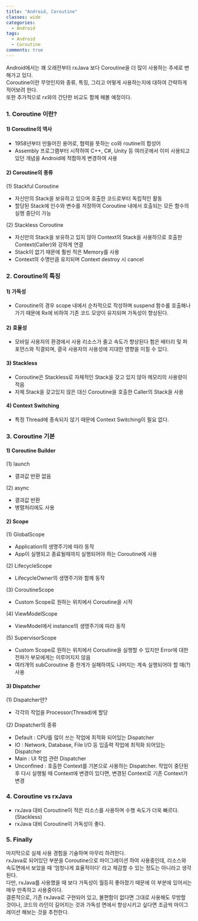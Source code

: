 ```yaml
---
title: "Android, Coroutine"
classes: wide
categories:
  - Android
tags:
  - Android
  - Coroutine
comments: true
---
```


Android에서는 꽤 오래전부터 rxJava 보다 Coroutine을 더 많이 사용하는 추세로 변해가고 있다.  
Coroutine이란 무엇인지와 종류, 특징, 그리고 어떻게 사용하는지에 대하여 간략하게 적어보려 한다.  
또한 추가적으로 rx와의 간단한 비교도 함께 해볼 예정이다.  

### 1. Coroutine 이란?
#### 1) Coroutine의 역사
- 1958년부터 만들어진 용어로, 협력을 뜻하는 co와 routine의 합성어
- Assembly 프로그램부터 시작하여 C++, C#, Unity 등 여러곳에서 이미 사용되고 있던 개념을 Android에 적합하게 변경하여 사용

#### 2) Coroutine의 종류
(1) Stackful Coroutine
- 자신만의 Stack을 보유하고 있으며 호출한 코드로부터 독립적인 활동
- 할당된 Stack에 인수와 변수를 저장하여 Coroutine 내에서 호출되는 모든 함수의 실행 중단이 가능

(2) Stackless Coroutine
- 자신만의 Stack을 보유하고 있지 않아 Context의 Stack을 사용하므로 호출한 Context(Caller)와 강하게 연결
- Stack이 없기 때문에 훨씬 적은 Memory를 사용
- Context의 수명만큼 유지되며 Context destroy 시 cancel

### 2. Coroutine의 특징
#### 1) 가독성
- Coroutine의 경우 scope 내에서 순차적으로 작성하며 suspend 함수롤 호출해나가기 때문에 Rx에 비하여 기존 코드 모양이 유지되며 가독성이 향상된다.

#### 2) 효율성
- 모바일 사용자의 환경에서 사용 리소스가 줄고 속도가 향상된다 함은 배터리 및 퍼포먼스와 직결되며, 결국 사용자의 사용성에 지대한 영향을 미칠 수 있다.

#### 3) Stackless
- Coroutine은 Stackless로 자체적인 Stack을 갖고 있지 않아 메모리의 사용량이 적음
- 자체 Stack을 갖고있지 않은 대신 Coroutine을 호출한 Caller의 Stack을 사용

#### 4) Context Switching
- 특정 Thread에 종속되지 않기 때문에 Context Switching이 필요 없다.

### 3. Coroutine 기본
#### 1) Coroutine Builder
(1) launch
- 결과값 반환 없음

(2) async
- 결과값 반환
- 병렬처리에도 사용

#### 2) Scope
(1) GlobalScope
- Application의 생명주기에 따라 동작
- App이 실행되고 종료될때까지 실행되어야 하는 Coroutine에 사용

(2) LifecycleScope
- LifecycleOwner의 생명주기와 함께 동작

(3) CoroutineScope
- Custom Scope로 원하는 위치에서 Coroutine을 시작

(4) ViewModelScope
- ViewModel에서 instance의 생명주기에 따라 동작

(5) SupervisorScope
- Custom Scope로 원하는 위치에서 Coroutine을 실행할 수 있지만 Error에 대한 전파가 부모에게는 이루어지지 않음
- 여러개의 subCoroutine 중 한개가 실패하여도 나머지는 계속 실행되어야 할 때(?) 사용

#### 3) Dispatcher
(1) Dispatcher란?
- 각각의 작업을 Processor(Thread)에 할당

(2) Dispatcher의 종류
- Default
: CPU를 많이 쓰는 작업에 최적화 되어있는 Dispatcher
-  IO
: Network, Database, File I/O 등 입출력 작업에 최적화 되어있는 Dispatcher
- Main
: UI 작업 관련 Dispatcher
- Unconfined
: 호출한 Context를 기본으로 사용하는 Dispatcher.
작업이 중단된 후 다시 실행될 때 Context에 변경이 있다면, 변경된 Context로 기존 Context가 변경


### 4. Coroutine vs rxJava
- rxJava 대비 Coroutine이 적은 리소스를 사용하며 수행 속도가 더욱 빠르다.(Stackless)
- rxJava 대비 Coroutine이 가독성이 좋다.

### 5. Finally 
마지막으로 실제 사용 경험을 기술하며 마무리 하려한다.  
rxJava로 되어있던 부분을 Coroutine으로 마이그레이션 하여 사용중인데, 리소스와 속도면에서 보았을 때 '엄청나게 효율적이다' 라고 체감할 수 있는 정도는 아니라고 생각된다.  
다만, rxJava를 사용했을 때 보다 가독성이 월등히 좋아졌기 때문에 이 부분에 있어서는 매우 만족하고 사용중이다.  
결론적으로, 기존 rxJava로 구현되어 있고, 불편함이 없다면 그대로 사용해도 무방할 것이나, 코드의 라인이 길어지는 것과 가독성 면에서 향상시키고 싶다면 조금씩 마이그레이션 해보는 것을 추천한다.  
